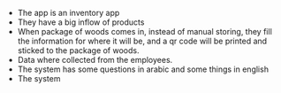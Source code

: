 - The app is an inventory app
- They have a big inflow of products
- When package of woods comes in, instead of manual storing, they fill the information for where it will be, and a qr code will be printed and sticked to the package of woods.
- Data where collected from the employees.
- The system has some questions in arabic and some things in english
- The system 